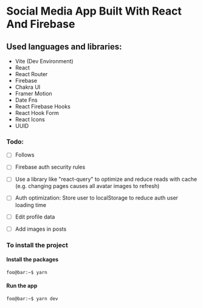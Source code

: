 # Social Media App Built With React And Firebase

## Used languages and libraries:

- Vite (Dev Environment)
- React
- React Router
- Firebase
- Chakra UI
- Framer Motion
- Date Fns
- React Firebase Hooks
- React Hook Form
- React Icons
- UUID

### Todo:

- [ ] Follows
- [ ] Firebase auth security rules
- [ ] Use a library like "react-query" to optimize and reduce reads with cache (e.g. changing pages causes all avatar images to refresh)
- [ ] Auth optimization: Store user to localStorage to reduce auth user loading time
- [ ] Edit profile data
- [ ] Add images in posts


### To install the project

#### Install the packages
```properties
foo@bar:~$ yarn
```

#### Run the app
```properties
foo@bar:~$ yarn dev
```